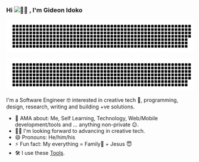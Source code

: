### Hi&nbsp;<img src="https://raw.githubusercontent.com/MartinHeinz/MartinHeinz/master/wave.gif" alt="👋🏽" width="22px" height="22px"> , I'm Gideon Idoko

![Gideon](firstname.svg)

![Idoko](surname.svg)

I'm a Software Engineer 🤓 interested in creative tech 🎨, programming, design, research, writing and building +ve solutions.

- 💬 AMA about: Me, Self Learning, Technology, Web/Mobile development/tools and ... anything non-private 😉.
- 👨‍💻 I'm looking forward to advancing in creative tech.
- 😄 Pronouns: He/him/his
- ⚡ Fun fact: My everything = Family🤞 + Jesus 😇
- 🛠 I use these [Tools](https://gideonidoko.com/uses).
